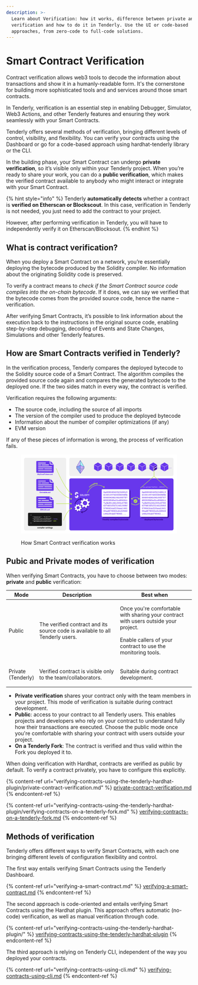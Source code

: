 ```yaml
---
description: >-
  Learn about Verification: how it works, difference between private and public
  verification and how to do it in Tenderly. Use the UI or code-based
  approaches, from zero-code to full-code solutions.
---
```


# Smart Contract Verification

Contract verification allows web3 tools to decode the information about transactions and show it in a humanly-readable form. It's the cornerstone for building more sophisticated tools and and services around those smart contracts.&#x20;

In Tenderly, verification is an essential step in enabling Debugger, Simulator, Web3 Actions, and other Tenderly features and ensuring they work seamlessly with your Smart Contracts.&#x20;

Tenderly offers several methods of verification, bringing different levels of control, visibility, and flexibility. You can verify your contracts using the Dashboard or go for a code-based approach using hardhat-tenderly library or the CLI.

In the building phase, your Smart Contract can undergo **private verification**, so it’s visible only within your Tenderly project. When you’re ready to share your work, you can do a **public verification**, which makes the verified contract available to anybody who might interact or integrate with your Smart Contract.&#x20;

{% hint style="info" %}
Tenderly **automatically detects** whether a contract is **verified on Etherscan or Blockscout**. In this case, verification in Tenderly is not needed, you just need to add the contract to your project.

However, after performing verification in Tenderly, you will have to independently verify it on Etherscan/Blocksout.
{% endhint %}

## What is contract verification?

When you deploy a Smart Contract on a network, you’re essentially deploying the bytecode produced by the Solidity compiler. No information about the originating Solidity code is preserved.

To verify a contract means to _check if the Smart Contract source code compiles into the on-chain bytecode_. If it does, we can say we verified that the bytecode comes from the provided source code, hence the name – verification.&#x20;

After verifying Smart Contracts, it’s possible to link information about the execution back to the instructions in the original source code, enabling step-by-step debugging, decoding of Events and State Changes, Simulations and other Tenderly features.

## How are Smart Contracts verified in Tenderly?

In the verification process, Tenderly compares the deployed bytecode to the Solidity source code of a Smart Contract. The algorithm compiles the provided source code again and compares the generated bytecode to the deployed one. If the two sides match in every way, the contract is verified.

Verification requires the following arguments:&#x20;

* The source code, including the source of all imports
* The version of the compiler used to produce the deployed bytecode
* Information about the number of compiler optimizations (if any)
* EVM version

&#x20;If any of these pieces of information is wrong, the process of verification fails.

<figure><img src="../../.gitbook/assets/Smart Contract Verification Process (1)" alt=""><figcaption><p>How Smart Contract verification works</p></figcaption></figure>



## Pubic and Private modes of verification

When verifying Smart Contracts, you have to choose between two modes: **private** and **public** verification:

| Mode                         | Description                                                                   | Best when                                                                                                                                                      |
| ---------------------------- | ----------------------------------------------------------------------------- | -------------------------------------------------------------------------------------------------------------------------------------------------------------- |
| Public                       | The verified contract and its source code is available to all Tenderly users. | <p>Once you're comfortable with sharing your contract with users outside your project.<br><br>Enable callers of your contract to use the monitoring tools.</p> |
| <p>Private<br>(Tenderly)</p> | Verified contract is visible only to the team/collaborators.                  | Suitable during contract development.                                                                                                                          |

* **Private verification** shares your contract only with the team members in your project. This mode of verification is suitable during contract development.&#x20;
* **Public**: access to your contract to all Tenderly users. This enables projects and developers who rely on your contract to understand fully how their transactions are executed. Choose the public mode once you're comfortable with sharing your contract with users outside your project.&#x20;
* **On a Tenderly Fork**: The contract is verified and thus valid within the Fork you deployed it to.

When doing verification with Hardhat, contracts are verified as public by default. To verify a contract privately, you have to configure this explicitly.

{% content-ref url="verifying-contracts-using-the-tenderly-hardhat-plugin/private-contract-verification.md" %}
[private-contract-verification.md](verifying-contracts-using-the-tenderly-hardhat-plugin/private-contract-verification.md)
{% endcontent-ref %}

{% content-ref url="verifying-contracts-using-the-tenderly-hardhat-plugin/verifying-contracts-on-a-tenderly-fork.md" %}
[verifying-contracts-on-a-tenderly-fork.md](verifying-contracts-using-the-tenderly-hardhat-plugin/verifying-contracts-on-a-tenderly-fork.md)
{% endcontent-ref %}

## Methods of verification

Tenderly offers different ways to verify Smart Contracts, with each one bringing different levels of configuration flexibility and control.

The first way entails verifying Smart Contracts using the Tenderly Dashboard.

{% content-ref url="verifying-a-smart-contract.md" %}
[verifying-a-smart-contract.md](verifying-a-smart-contract.md)
{% endcontent-ref %}

The second approach is code-oriented and entails verifying Smart Contracts using the Hardhat plugin. This approach offers automatic (no-code) verification, as well as manual verification through code.

{% content-ref url="verifying-contracts-using-the-tenderly-hardhat-plugin/" %}
[verifying-contracts-using-the-tenderly-hardhat-plugin](verifying-contracts-using-the-tenderly-hardhat-plugin/)
{% endcontent-ref %}

The third approach is relying on Tenderly CLI, independent of the way you deployed your contracts.

{% content-ref url="verifying-contracts-using-cli.md" %}
[verifying-contracts-using-cli.md](verifying-contracts-using-cli.md)
{% endcontent-ref %}

